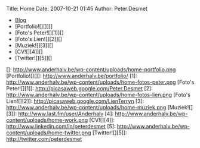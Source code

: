 Title: Home
Date: 2007-10-21 01:45
Author: Peter.Desmet

-   [<span>Blog</span>][]
-   [<span>Portfolio</span>![][]][]
-   [<span>Foto's Peter</span>![][1]][]
-   [<span>Foto's Lien</span>![][2]][]
-   [<span>Muziek</span>![][3]][]
-   [<span>CV</span>![][4]][]
-   [<span>Twitter</span>![][5]][]

</p>

  [<span>Blog</span>]: http://www.anderhalv.be/blog/
  []: http://www.anderhalv.be/wp-content/uploads/home-portfolio.png
  [<span>Portfolio</span>![][]]: http://www.anderhalv.be/portfolio/
  [1]: http://www.anderhalv.be/wp-content/uploads/home-fotos-peter.png
  [<span>Foto's Peter</span>![][1]]: http://picasaweb.google.com/Peter.Desmet
  [2]: http://www.anderhalv.be/wp-content/uploads/home-fotos-lien.png
  [<span>Foto's Lien</span>![][2]]: http://picasaweb.google.com/LienTerryn
  [3]: http://www.anderhalv.be/wp-content/uploads/home-muziek.png
  [<span>Muziek</span>![][3]]: http://www.last.fm/user/Anderhalv
  [4]: http://www.anderhalv.be/wp-content/uploads/home-work.png
  [<span>CV</span>![][4]]: http://www.linkedin.com/in/peterdesmet
  [5]: http://www.anderhalv.be/wp-content/uploads/home-twitter.png
  [<span>Twitter</span>![][5]]: http://twitter.com/peterdesmet

